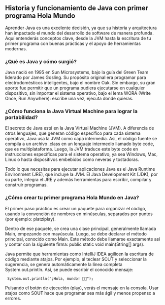 <h2 align="left"> Historia y funcionamiento de Java con primer programa Hola Mundo </h2>

<p align="left"> Aprender Java es una excelente decisión, ya que su historia y arquitectura han impactado el mundo del desarrollo de software de manera profunda. Aquí entenderás conceptos clave, desde la JVM hasta la escritura de tu primer programa con buenas prácticas y el apoyo de herramientas modernas. </p>

<h3> ¿Qué es Java y cómo surgió? </h3>

<p align="left"> Java nació en 1995 en Sun Microsystems, bajo la guía del Green Team liderado por James Gosling. Su propósito original era programar para electrodomésticos inteligentes, bajo el nombre Oak. Sin embargo, su gran aporte fue permitir que un programa pudiera ejecutarse en cualquier dispositivo, sin importar el sistema operativo, bajo el lema WORA (Write Once, Run Anywhere): escribe una vez, ejecuta donde quieras. </p>

<h3> ¿Cómo funciona la Java Virtual Machine para lograr la portabilidad? </h3>

<p align="left"> El secreto de Java está en la Java Virtual Machine (JVM). A diferencia de otros lenguajes, que generan código específico para cada sistema operativo, Java usa la JVM como capa intermedia. Así, el código fuente se compila a un archivo .class en un lenguaje intermedio llamado byte code, que es multiplataforma. Luego, la JVM traduce este byte code en instrucciones específicas para el sistema operativo, ya sea Windows, Mac, Linux o hasta dispositivos embebidos como neveras y tostadoras.

Todo lo que necesitas para ejecutar aplicaciones Java es el Java Runtime Environment (JRE), que incluye la JVM. El Java Development Kit (JDK), por su parte, integra el JRE y además herramientas para escribir, compilar y construir programas. </p>

<h3> ¿Cómo crear tu primer programa Hola Mundo en Java? </h3>

<p align="left"> El primer paso práctico es crear un paquete para organizar el código, usando la convención de nombres en minúsculas, separados por puntos (por ejemplo: platziplay).

Dentro de ese paquete, se crea una clase principal, generalmente llamada Main, empezando con mayúscula. Luego, se debe declarar el método principal, conocido como Main. Este método debe llamarse exactamente así y contar con la siguiente firma: public static void main(String[] args).

Java permite que herramientas como IntelliJ IDEA agilicen la escritura de código mediante atajos. Por ejemplo, al teclear SOUT y seleccionar la sugerencia, se genera automáticamente la línea completa System.out.println. Así, se puede escribir el conocido mensaje:

<code> System.out.println("¡Hola, mundo! 🧑‍💻"); </code>

Pulsando el botón de ejecución (play), verás el mensaje en la consola. Usar atajos como SOUT hace que programar sea más ágil y menos propenso a errores.</p>